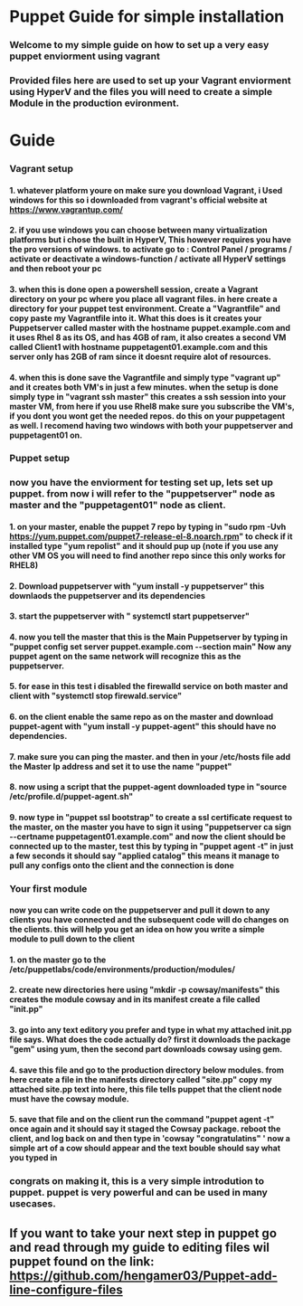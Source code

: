 # Puppet Guide for simple installation

### Welcome to my simple guide on how to set up a very easy puppet enviorment using vagrant
### Provided files here are used to set up your Vagrant enviorment using HyperV and the files you will need to create a simple Module in the production evironment.


# Guide

### Vagrant setup

#### 1. whatever platform youre on make sure you download Vagrant, i Used windows for this so i downloaded from vagrant's official website at https://www.vagrantup.com/

#### 2. if you use windows you can choose between many virtualization platforms but i chose the built in HyperV, This however requires you have the pro versions of windows. to activate go to : Control Panel / programs / activate or deactivate a windows-function / activate all HyperV settings and then reboot your pc

#### 3. when this is done open a powershell session, create a Vagrant directory on your pc where you place all vagrant files. in here create a directory for your puppet test environment. Create a "Vagrantfile" and copy paste my Vagrantfile into it. What this does is it creates your Puppetserver called master with the hostname puppet.example.com and it uses Rhel 8 as its OS, and has 4GB of ram, it also creates a second VM called Client1 with hostname puppetagent01.example.com and this server only has 2GB of ram since it doesnt require alot of resources.

#### 4. when this is done save the Vagrantfile and simply type "vagrant up" and it creates both VM's in just a few minutes. when the setup is done simply type in "vagrant ssh master" this creates a ssh session into your master VM, from here if you use Rhel8 make sure you subscribe the VM's, if you dont you wont get the needed repos.  do this on your puppetagent as well. I recomend having two windows with both your puppetserver and puppetagent01 on. 

### Puppet setup

### now you have the enviorment for testing set up, lets set up puppet. from now i will refer to the "puppetserver" node as master and the "puppetagent01" node as client.

#### 1. on your master, enable the puppet 7 repo by typing in "sudo rpm -Uvh https://yum.puppet.com/puppet7-release-el-8.noarch.rpm" to check if it installed type "yum repolist" and it should pup up (note if you use any other VM OS you will need to find another repo since this only works for RHEL8) 

#### 2. Download puppetserver with "yum install -y puppetserver" this downlaods the puppetserver and its dependencies

#### 3. start the puppetserver with " systemctl start puppetserver"

#### 4. now you tell the master that this is the Main Puppetserver by typing in "puppet config set server puppet.example.com --section main" Now any puppet agent on the same network will recognize this as the puppetserver. 

#### 5. for ease in this test i disabled the firewalld service on both master and client with "systemctl stop firewald.service" 

#### 6. on the client enable the same repo as on the master and download puppet-agent with "yum install -y puppet-agent" this should have no dependencies. 

#### 7. make sure you can ping the master. and then in your /etc/hosts file add the Master Ip address and set it to use the name "puppet" 

#### 8. now using a script that the puppet-agent downloaded type in "source /etc/profile.d/puppet-agent.sh" 

#### 9. now type in "puppet ssl bootstrap" to create a ssl certificate request to the master, on the master you have to sign it using "puppetserver ca sign --certname puppetagent01.example.com" and now the client should be connected up to the master, test this by typing in "puppet agent -t" in just a few seconds it should say "applied catalog" this means it manage to pull any configs onto the client and the connection is done

### Your first module

#### now you can write code on the puppetserver and pull it down to any clients you have connected and the subsequent code will do changes on the clients. this will help you get an idea on how you write a simple module to pull down to the client

#### 1. on the master go to the /etc/puppetlabs/code/environments/production/modules/

#### 2. create new directories here using "mkdir -p cowsay/manifests" this creates the module cowsay and in its manifest create a file called "init.pp"

#### 3. go into any text editory you prefer and type in what my attached init.pp file says. What does the code actually do? first it downloads the package "gem" using yum, then the second part downloads cowsay using gem. 

#### 4. save this file and go to the production directory below modules. from here create a file in the manifests directory called "site.pp" copy my attached site.pp text into here, this file tells puppet that the client node must have the cowsay module. 

#### 5. save that file and on the client run the command "puppet agent -t" once again and it should say it staged the Cowsay package. reboot the client, and log back on and then type in 'cowsay "congratulatins" ' now a simple art of a cow should appear and the text bouble should say what you typed in


### congrats on making it, this is a very simple introdution to puppet. puppet is very powerful and can be used in many usecases. 
## If you want to take your next step in puppet go and read through my guide to editing files wil puppet found on the link: https://github.com/hengamer03/Puppet-add-line-configure-files
